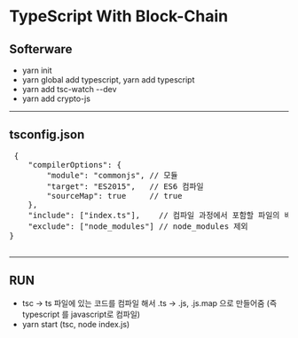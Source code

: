 # TypeScript With Block-Chain
## Softerware
 - yarn init
 - yarn global add typescript, yarn add typescript 
 - yarn add tsc-watch --dev 
 - yarn add crypto-js
 - - -
 ## tsconfig.json
 <pre>
 {
    "compilerOptions": {
        "module": "commonjs", // 모듈
        "target": "ES2015",   // ES6 컴파일
        "sourceMap": true     // true
    },
    "include": ["index.ts"],    // 컴파일 과정에서 포함할 파일의 배열
    "exclude": ["node_modules"] // node_modules 제외
}
 </pre>
 - - -
## RUN
- tsc -> ts 파일에 있는 코드를 컴파일 해서 .ts -> .js, .js.map 으로 만들어줌 (즉 typescript 를 javascript로 컴파일)
- yarn start (tsc, node index.js)
